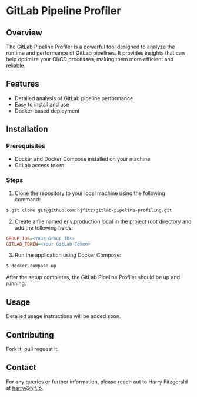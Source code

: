 # GitLab Pipeline Profiler

## Overview

The GitLab Pipeline Profiler is a powerful tool designed to analyze the runtime and performance of GitLab pipelines. It provides insights that can help optimize your CI/CD processes, making them more efficient and reliable.

## Features

- Detailed analysis of GitLab pipeline performance
- Easy to install and use
- Docker-based deployment

## Installation

### Prerequisites

- Docker and Docker Compose installed on your machine
- GitLab access token

### Steps

1. Clone the repository to your local machine using the following command:

```bash
$ git clone git@github.com:hjfitz/gitlab-pipeline-profiling.git
```

2. Create a file named env.production.local in the project root directory and add the following fields:

```ini
GROUP_IDS=<Your Group IDs>
GITLAB_TOKEN=<Your GitLab Token>
```

3. Run the application using Docker Compose:

```bash
$ docker-compose up
```

After the setup completes, the GitLab Pipeline Profiler should be up and running.

## Usage

Detailed usage instructions will be added soon.

## Contributing

Fork it, pull request it.

## Contact

For any queries or further information, please reach out to Harry Fitzgerald at harry@hjf.io.
